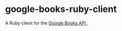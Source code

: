 # google-books-ruby-client

A Ruby client for the <a href='https://developers.google.com/books/docs/overview'> Google Books API <a>.
